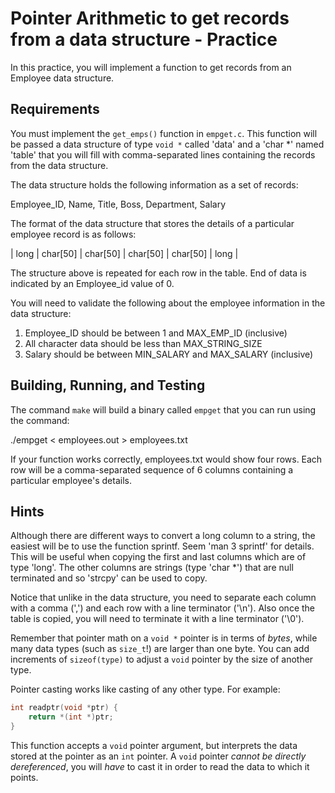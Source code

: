 Pointer Arithmetic to get records from a data structure - Practice
===

In this practice, you will implement a function to get records
from an Employee data structure.

Requirements
---

You must implement the `get_emps()` function in `empget.c`.  This
function will be passed a data structure of type `void *` 
called 'data' and a 'char *' named 'table' that you will fill with
comma-separated lines containing the records from the data structure.

The data structure holds the following information as a set of records:

Employee_ID, Name, Title, Boss, Department, Salary

The format of the data structure that stores the details of a particular
employee record is as follows:

| long | char[50] | char[50] | char[50] | char[50] | long |

The structure above is repeated for each row in the table. End of data
is indicated by an Employee_id value of 0. 

You will need to validate the following about the employee information in
the data structure:

 1. Employee_ID should be between 1 and MAX_EMP_ID (inclusive)
 2. All character data should be less than MAX_STRING_SIZE
 3. Salary should be between MIN_SALARY and MAX_SALARY (inclusive)


Building, Running, and Testing
---

The command `make` will build a binary called `empget` that you can
run using the command:

./empget < employees.out > employees.txt

If your function works correctly, employees.txt would show four rows.
Each row will be a comma-separated sequence of 6 columns containing a
particular employee's details. 


Hints
---

Although there are different ways to convert a long column to a string,
the easiest will be to use the function sprintf. Seem 'man 3 sprintf'
for details. This will be useful when copying the first and last columns
which are of type 'long'. The other columns are strings (type 'char *')
that are null terminated and so 'strcpy' can be used to copy.

Notice that unlike in the data structure, you need to separate each column
with a comma (',') and each row with a line terminator ('\n'). Also once
the table is copied, you will need to terminate it with a line
terminator ('\0'). 

Remember that pointer math on a `void *` pointer is in terms of _bytes_,
while many data types (such as `size_t`!) are larger than one byte.  You
can add increments of `sizeof(type)` to adjust a `void` pointer by the
size of another type.

Pointer casting works like casting of any other type.  For example:

```C
int readptr(void *ptr) {
    return *(int *)ptr;
}
```

This function accepts a `void` pointer argument, but interprets the data
stored at the pointer as an `int` pointer.  A `void` pointer _cannot be
directly dereferenced_, you will _have_ to cast it in order to read the
data to which it points.

